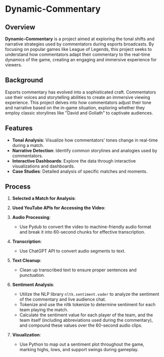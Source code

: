 # Dynamic-Commentary


## Overview

**Dynamic-Commentary** is a project aimed at exploring the tonal shifts and narrative strategies used by commentators during esports broadcasts. By focusing on popular games like League of Legends, this project seeks to understand how commentators adapt their commentary to the real-time dynamics of the game, creating an engaging and immersive experience for viewers.


## Background

Esports commentary has evolved into a sophisticated craft. Commentators use their voices and storytelling abilities to create an immersive viewing experience. This project delves into how commentators adjust their tone and narrative based on the in-game situation, exploring whether they employ classic storylines like "David and Goliath" to captivate audiences.


## Features

- **Tonal Analysis**: Visualize how commentators' tones change in real-time during a match.
- **Narrative Detection**: Identify common storylines and analogies used by commentators.
- **Interactive Dashboards**: Explore the data through interactive visualizations and dashboards.
- **Case Studies**: Detailed analysis of specific matches and moments.

## Process

1. **Selected a Match for Analysis**:

2. **Used YouTube APIs for Accessing the Video**:

3. **Audio Processing**:
    - Use Pydub to convert the video to machine-friendly audio format and break it into 60-second chunks for effective transcription.

4. **Transcription**:
    - Use ChatGPT API to convert audio segments to text.

5. **Text Cleanup**:
    - Clean up transcribed text to ensure proper sentences and punctuation.

6. **Sentiment Analysis**:
    - Utilize the NLP library `nltk.sentiment.vader` to analyze the sentiment of the commentary and live audience chat.
    - Tokenize and use the nltk tokenize to determine sentiment for each team playing the match.
    - Calculate the sentiment value for each player of the team, and the team itself (including abbreviations used during the commentary), and compound these values over the 60-second audio clips.

7. **Visualization**:
    - Use Python to map out a sentiment plot throughout the game, marking highs, lows, and support swings during gameplay.
